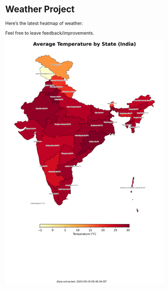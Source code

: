 # Weather Project

Here’s the latest heatmap of weather:

Feel free to leave feedback/improvements.

![India Heatmap](docs/assets/india_heatmap.png?v=CCD564)
